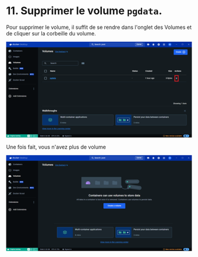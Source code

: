# 11. Supprimer le volume `pgdata`.

Pour supprimer le volume, il suffit de se rendre dans l'onglet des Volumes et de cliquer sur la corbeille du volume.

![](./assets/dd.png)

Une fois fait, vous n'avez plus de volume

![](./assets/dd-2.png)